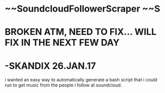 # ~~SoundcloudFollowerScraper ~~S
# BROKEN ATM, NEED TO FIX... WILL FIX IN THE NEXT FEW DAY
# -SKANDIX 26.JAN.17
i wanted an easy way to automatically generate a bash script that i could run to get music from the people i follow at soundcloud.

